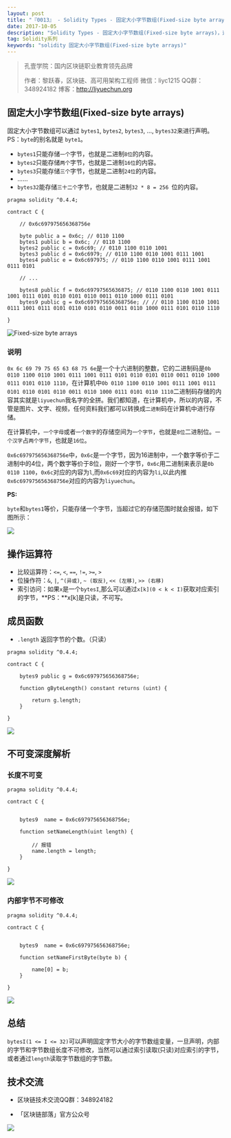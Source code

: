 ```yaml
---
layout: post
title: "『0013』 - Solidity Types - 固定大小字节数组(Fixed-size byte arrays)"
date: 2017-10-05
description: "Solidity Types - 固定大小字节数组(Fixed-size byte arrays)，这是solidity array中的第一篇，这一篇教程主要讲解不可变字节大小的字符数组，接下来的几篇教程中，我们将系统讲解可变数组，以及数组与字符串之间的互转"
tag: Solidity系列
keywords: "solidity 固定大小字节数组(Fixed-size byte arrays)"
---
```



> 孔壹学院：国内区块链职业教育领先品牌
> 
> 作者：黎跃春，区块链、高可用架构工程师
> 微信：liyc1215  QQ群：348924182  博客：http://liyuechun.org


## 固定大小字节数组(Fixed-size byte arrays)

固定大小字节数组可以通过 `bytes1`, `bytes2`, `bytes3`, ..., `bytes32`来进行声明。PS：`byte`的别名就是 `byte1`。

- `bytes1`只能存储`一个`字节，也就是二进制`8位`的内容。
- `bytes2`只能存储`两个`字节，也就是二进制`16位`的内容。
- `bytes3`只能存储`三个`字节，也就是二进制`24位`的内容。
- ......
- `bytes32`能存储`三十二个`字节，也就是二进制`32 * 8 = 256 `位的内容。



```
pragma solidity ^0.4.4;

contract C {
    
    // 0x6c697975656368756e
    
    byte public a = 0x6c; // 0110 1100
    bytes1 public b = 0x6c; // 0110 1100
    bytes2 public c = 0x6c69; // 0110 1100 0110 1001
    bytes3 public d = 0x6c6979; // 0110 1100 0110 1001 0111 1001
    bytes4 public e = 0x6c697975; // 0110 1100 0110 1001 0111 1001 0111 0101
    
    // ...
    
    bytes8 public f = 0x6c69797565636875; // 0110 1100 0110 1001 0111 1001 0111 0101 0110 0101 0110 0011 0110 1000 0111 0101
    bytes9 public g = 0x6c697975656368756e; // // 0110 1100 0110 1001 0111 1001 0111 0101 0110 0101 0110 0011 0110 1000 0111 0101 0110 1110
    
}
```

![Fixed-size byte arrays](http://om1c35wrq.bkt.clouddn.com/Fixed-size%20byte%20arrays.gif)


### 说明

`0x 6c 69 79 75 65 63 68 75 6e`是一个十六进制的整数，它的二进制码是`0b 0110 1100 0110 1001 0111 1001 0111 0101 0110 0101 0110 0011 0110 1000 0111 0101 0110 1110`，在计算机中`0b 0110 1100 0110 1001 0111 1001 0111 0101 0110 0101 0110 0011 0110 1000 0111 0101 0110 1110`二进制码存储的内容其实就是`liyuechun`我名字的全拼。我们都知道，在计算机中，所以的内容，不管是图片、文字、视频，任何资料我们都可以转换成`二进制`码在计算机中进行存储。

在计算机中，`一个字母`或者`一个数字`的存储空间为`一个字节`，也就是`8位`二进制位。`一个汉字`占`两个字节`，也就是`16位`。


`0x6c697975656368756e`中，`0x6c`是一个字节，因为16进制中，一个数字等价于二进制中的4位，两个数字等价于8位，刚好一个字节，`0x6c`用二进制来表示是`0b 0110 1100`，`0x6c`对应的内容为`l`,而`0x6c69`对应的内容为`li`,以此内推`0x6c697975656368756e`对应的内容为`liyuechun`。

**PS:**

`byte`和`bytes1`等价，只能存储一个字节，当超过它的存储范围时就会报错，如下图所示：

![](http://om1c35wrq.bkt.clouddn.com/Fixed-size%20byte%20arrays%201.gif)


## 操作运算符

- 比较运算符：`<=`, `<`, `==`, `!=`, `>=`, `>`
- 位操作符：`&`, `|`, `^(异或)`, `~ (取反)`, `<< (左移)`, `>> (右移)`
- 索引访问：如果`x`是一个`bytesI`,那么可以通过`x[k](0 < k < I)`获取对应索引的字节，**PS：**x[k]是只读，不可写。


## 成员函数

- `.length` 返回字节的个数。（只读）

```
pragma solidity ^0.4.4;

contract C {
    
    bytes9 public g = 0x6c697975656368756e;
    
    function gByteLength() constant returns (uint) {
        
        return g.length;
    }
    
}
```

![](http://om1c35wrq.bkt.clouddn.com/Snip20171027_11.png)


## 不可变深度解析

### 长度不可变

```
pragma solidity ^0.4.4;

contract C {
    
    
    bytes9  name = 0x6c697975656368756e;
    
    function setNameLength(uint length) {
    
        // 报错
        name.length = length;
    }
    
}
```

![](http://om1c35wrq.bkt.clouddn.com/Snip20171027_14.png)

### 内部字节不可修改

```
pragma solidity ^0.4.4;

contract C {
    
    
    bytes9  name = 0x6c697975656368756e;
    
    function setNameFirstByte(byte b) {
        
        name[0] = b;
    }
    
}
```

![](http://om1c35wrq.bkt.clouddn.com/Snip20171027_15.png)


## 总结

`bytesI(1 <= I <= 32)`可以声明固定字节大小的字节数组变量，一旦声明，内部的字节和字节数组长度不可修改，当然可以通过索引读取(只读)对应索引的字节，或者通过`length`读取字节数组的字节数。


## 技术交流

- 区块链技术交流QQ群：348924182

- 「区块链部落」官方公众号

![](http://om1c35wrq.bkt.clouddn.com/%E5%8C%BA%E5%9D%97%E9%93%BE%E9%83%A8%E8%90%BD.png)


